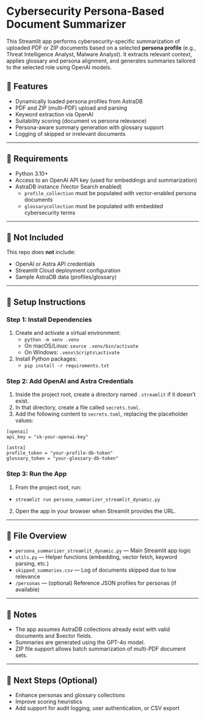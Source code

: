 # Cybersecurity Persona-Based Document Summarizer

This Streamlit app performs cybersecurity-specific summarization of uploaded PDF or ZIP documents based on a selected **persona profile** (e.g., Threat Intelligence Analyst, Malware Analyst). It extracts relevant context, applies glossary and persona alignment, and generates summaries tailored to the selected role using OpenAI models.

## 🧱 Features

- Dynamically loaded persona profiles from AstraDB
- PDF and ZIP (multi-PDF) upload and parsing
- Keyword extraction via OpenAI
- Suitability scoring (document vs persona relevance)
- Persona-aware summary generation with glossary support
- Logging of skipped or irrelevant documents

---

## 🧰 Requirements

- Python 3.10+
- Access to an OpenAI API key (used for embeddings and summarization)
- AstraDB instance (Vector Search enabled)
  - `profile_collection` must be populated with vector-enabled persona documents
  - `glossarycollection` must be populated with embedded cybersecurity terms

---

## 🔐 Not Included

This repo does **not** include:

- OpenAI or Astra API credentials
- Streamlit Cloud deployment configuration
- Sample AstraDB data (profiles/glossary)

---

## 🔧 Setup Instructions

### Step 1: Install Dependencies

1. Create and activate a virtual environment:
   - `python -m venv .venv`
   - On macOS/Linux: `source .venv/bin/activate`
   - On Windows: `.venv\Scripts\activate`
2. Install Python packages:
   - `pip install -r requirements.txt`

### Step 2: Add OpenAI and Astra Credentials

1. Inside the project root, create a directory named `.streamlit` if it doesn't exist.
2. In that directory, create a file called `secrets.toml`.
3. Add the following content to `secrets.toml`, replacing the placeholder values:

`[openai]`  
`api_key = "sk-your-openai-key"`

`[astra]`    
`profile_token = "your-profile-db-token"`  
`glossary_token = "your-glossary-db-token"`


### Step 3: Run the App

1. From the project root, run:
- `streamlit run persona_summarizer_streamlit_dynamic.py`
2. Open the app in your browser when Streamlit provides the URL.

---

## 📁 File Overview

- `persona_summarizer_streamlit_dynamic.py` — Main Streamlit app logic
- `utils.py` — Helper functions (embedding, vector fetch, keyword parsing, etc.)
- `skipped_summaries.csv` — Log of documents skipped due to low relevance
- `/personas` — (optional) Reference JSON profiles for personas (if available)

---

## 📌 Notes

- The app assumes AstraDB collections already exist with valid documents and $vector fields.
- Summaries are generated using the GPT-4o model.
- ZIP file support allows batch summarization of multi-PDF document sets.

---

## 🧭 Next Steps (Optional)

- Enhance personas and glossary collections
- Improve scoring heuristics
- Add support for audit logging, user authentication, or CSV export

